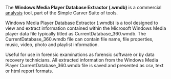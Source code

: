 The **Windows Media Player Database Extractor (.wmdb)** is a commercial
[analysis](analysis "wikilink") tool, part of the Simple Carver Suite of
tools.

Windows Media Player Database Extractor (.wmdb) is a tool designed to
view and extract information contained within the Microsoft Windows
Media player data file typically titled as CurrentDatabase_360.wmdb. The
CurrentDatabase_360.wmdb file can contain file name, file properties,
music, video, photo and playlist information.

Useful for use in forensic examinations as forensic software or by data
recovery technicians. All extracted information from the Windows Media
Player CurrentDatabase_360.wmdb file is saved and presented as csv, text
or html report formats.